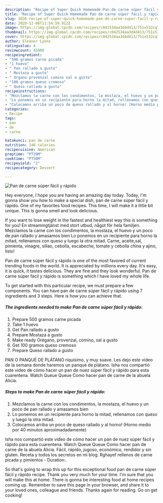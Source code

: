 ```yaml
---
description: "Recipe of Super Quick Homemade Pan de carne súper fácil y rápido"
title: "Recipe of Super Quick Homemade Pan de carne súper fácil y rápido"
slug: 1036-recipe-of-super-quick-homemade-pan-de-carne-super-facil-y-rapido
date: 2020-12-06T11:54:59.912Z
image: https://img-global.cpcdn.com/recipes/c042534aa3d4d413/751x532cq70/pan-de-carne-super-facil-y-rapido-foto-principal.jpg
thumbnail: https://img-global.cpcdn.com/recipes/c042534aa3d4d413/751x532cq70/pan-de-carne-super-facil-y-rapido-foto-principal.jpg
cover: https://img-global.cpcdn.com/recipes/c042534aa3d4d413/751x532cq70/pan-de-carne-super-facil-y-rapido-foto-principal.jpg
author: Eleanor Lyons
ratingvalue: 4
reviewcount: 45980
recipeingredient:
- "500 gramos carne picada"
- "1 huevo"
- " Pan rallado a gusto"
- " Mostaza a gusto"
- " Organo provenzal comino sal a gusto"
- "100 gramos queso cremoso"
- " Queso rallado a gusto"
recipeinstructions:
- "Mezclamos la carne con los condimentos, la mostaza, el huevo y un poco de pan rallado y amasamos bien"
- "Lo ponemos en un recipiente para horno la mitad, rellenamos con queso y luego la otra mitad."
- "Colocamos arriba un poco de queso rallado y al horno! (Horno medio por 40 minutos aproximadadamente)"
categories:
- Recipe
tags:
- pan
- de
- carne

katakunci: pan de carne 
nutrition: 146 calories
recipecuisine: American
preptime: "PT39M"
cooktime: "PT50M"
recipeyield: "2"
recipecategory: Dessert

---
```



![Pan de carne súper fácil y rápido](https://img-global.cpcdn.com/recipes/c042534aa3d4d413/751x532cq70/pan-de-carne-super-facil-y-rapido-foto-principal.jpg)

Hey everyone, I hope you are having an amazing day today. Today, I'm gonna show you how to make a special dish, pan de carne súper fácil y rápido. One of my favorites food recipes. This time, I will make it a little bit unique. This is gonna smell and look delicious.

If you want to lose weight in the fastest and healthiest way this is something for you! En streamingtjänst med stort utbud, något för hela familjen. Mezclamos la carne con los condimentos, la mostaza, el huevo y un poco de pan rallado y amasamos bien Lo ponemos en un recipiente para horno la mitad, rellenamos con queso y luego la otra mitad. Carne, aceite,sal, pimienta, vinagre, sillao, cebolla, escabeche, tomate y cebolla china y ajino, listo!

Pan de carne súper fácil y rápido is one of the most favored of current trending foods in the world. It is appreciated by millions every day. It's easy, it is quick, it tastes delicious. They are fine and they look wonderful. Pan de carne súper fácil y rápido is something which I have loved my whole life.


To get started with this particular recipe, we must prepare a few components. You can have pan de carne súper fácil y rápido using 7 ingredients and 3 steps. Here is how you can achieve that.

<!--inarticleads1-->

##### The ingredients needed to make Pan de carne súper fácil y rápido:

1. Prepare 500 gramos carne picada
1. Take 1 huevo
1. Get  Pan rallado a gusto
1. Prepare  Mostaza a gusto
1. Make ready  Orégano, provenzal, comino, sal a gusto
1. Get 100 gramos queso cremoso
1. Prepare  Queso rallado a gusto


PAN O PANQUÉ DE PLÁTANO riquísimo, y muy suave. Les dejo este video de la semana donde haremos un panqué de plátano. Isha nos compartió este video de cómo hacer un pan de nuez súper fácil y rápido para esta cuarentena. Watch Queue Queue Como hacer pan de carne de la abuela Alicia. 

<!--inarticleads2-->

##### Steps to make Pan de carne súper fácil y rápido:

1. Mezclamos la carne con los condimentos, la mostaza, el huevo y un poco de pan rallado y amasamos bien
1. Lo ponemos en un recipiente para horno la mitad, rellenamos con queso y luego la otra mitad.
1. Colocamos arriba un poco de queso rallado y al horno! (Horno medio por 40 minutos aproximadadamente)


Isha nos compartió este video de cómo hacer un pan de nuez súper fácil y rápido para esta cuarentena. Watch Queue Queue Como hacer pan de carne de la abuela Alicia. Fácil, rápido, jugoso, económico, rendidor y sin gluten. Receta y todos los secretos en mi blog. Rghayef rellenos de carne picada y pimientos - Duration:. 

So that's going to wrap this up for this exceptional food pan de carne súper fácil y rápido recipe. Thank you very much for your time. I'm sure that you will make this at home. There is gonna be interesting food at home recipes coming up. Remember to save this page in your browser, and share it to your loved ones, colleague and friends. Thanks again for reading. Go on get cooking!
